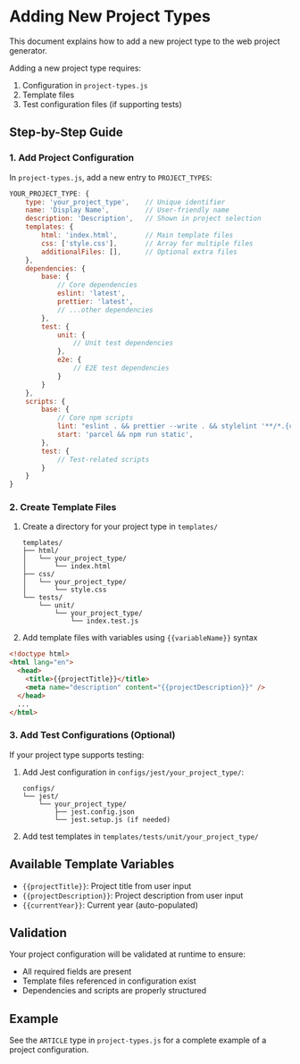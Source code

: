 # Adding New Project Types

This document explains how to add a new project type to the web project generator.

Adding a new project type requires:

1. Configuration in `project-types.js`
2. Template files
3. Test configuration files (if supporting tests)

## Step-by-Step Guide

### 1. Add Project Configuration

In `project-types.js`, add a new entry to `PROJECT_TYPES`:

```javascript
YOUR_PROJECT_TYPE: {
    type: 'your_project_type',    // Unique identifier
    name: 'Display Name',         // User-friendly name
    description: 'Description',   // Shown in project selection
    templates: {
        html: 'index.html',       // Main template files
        css: ['style.css'],       // Array for multiple files
        additionalFiles: [],      // Optional extra files
    },
    dependencies: {
        base: {
            // Core dependencies
            eslint: 'latest',
            prettier: 'latest',
            // ...other dependencies
        },
        test: {
            unit: {
                // Unit test dependencies
            },
            e2e: {
                // E2E test dependencies
            }
        }
    },
    scripts: {
        base: {
            // Core npm scripts
            lint: "eslint . && prettier --write . && stylelint '**/*.{css,scss}'",
            start: 'parcel && npm run static',
        },
        test: {
            // Test-related scripts
        }
    }
}
```

### 2. Create Template Files

1. Create a directory for your project type in `templates/`

   ```text
   templates/
   ├── html/
   │   └── your_project_type/
   │       └── index.html
   ├── css/
   │   └── your_project_type/
   │       └── style.css
   └── tests/
       └── unit/
           └── your_project_type/
               └── index.test.js
   ```

2. Add template files with variables using `{{variableName}}` syntax

```html
<!doctype html>
<html lang="en">
  <head>
    <title>{{projectTitle}}</title>
    <meta name="description" content="{{projectDescription}}" />
  </head>
  ...
</html>
```

### 3. Add Test Configurations (Optional)

If your project type supports testing:

1. Add Jest configuration in `configs/jest/your_project_type/`:

   ```text
   configs/
   └── jest/
       └── your_project_type/
           ├── jest.config.json
           └── jest.setup.js (if needed)
   ```

2. Add test templates in `templates/tests/unit/your_project_type/`

## Available Template Variables

- `{{projectTitle}}`: Project title from user input
- `{{projectDescription}}`: Project description from user input
- `{{currentYear}}`: Current year (auto-populated)

## Validation

Your project configuration will be validated at runtime to ensure:

- All required fields are present
- Template files referenced in configuration exist
- Dependencies and scripts are properly structured

## Example

See the `ARTICLE` type in `project-types.js` for a complete example of a project configuration.
